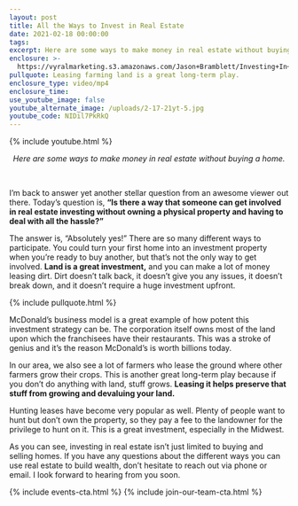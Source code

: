 ```yaml
---
layout: post
title: All the Ways to Invest in Real Estate
date: 2021-02-18 00:00:00
tags:
excerpt: Here are some ways to make money in real estate without buying a home.
enclosure: >-
  https://vyralmarketing.s3.amazonaws.com/Jason+Bramblett/Investing+In+Land+-+Jason+Bramblett+Real+Estate.mp4
pullquote: Leasing farming land is a great long-term play.
enclosure_type: video/mp4
enclosure_time:
use_youtube_image: false
youtube_alternate_image: /uploads/2-17-21yt-5.jpg
youtube_code: NIDil7PkRkQ
---
```


{% include youtube.html %}

<center><em>Here are some ways to make money in real estate without buying a home.</em></center>

&nbsp;

I’m back to answer yet another stellar question from an awesome viewer out there. Today’s question is, **“Is there a way that someone can get involved in real estate investing without owning a physical property and having to deal with all the hassle?”**

The answer is, “Absolutely yes\!” There are so many different ways to participate. You could turn your first home into an investment property when you’re ready to buy another, but that’s not the only way to get involved. **Land is a great investment,** and you can make a lot of money leasing dirt. Dirt doesn’t talk back, it doesn’t give you any issues, it doesn’t break down, and it doesn’t require a huge investment upfront.&nbsp;

{% include pullquote.html %}

McDonald’s business model is a great example of how potent this investment strategy can be. The corporation itself owns most of the land upon which the franchisees have their restaurants. This was a stroke of genius and it’s the reason McDonald’s is worth billions today.

In our area, we also see a lot of farmers who lease the ground where other farmers grow their crops. This is another great long-term play because if you don’t do anything with land, stuff grows. **Leasing it helps preserve that stuff from growing and devaluing your land.**

Hunting leases have become very popular as well. Plenty of people want to hunt but don’t own the property, so they pay a fee to the landowner for the privilege to hunt on it. This is a great investment, especially in the Midwest.

As you can see, investing in real estate isn’t just limited to buying and selling homes. If you have any questions about the different ways you can use real estate to build wealth, don’t hesitate to reach out via phone or email. I look forward to hearing from you soon.

{% include events-cta.html %} {% include join-our-team-cta.html %}
